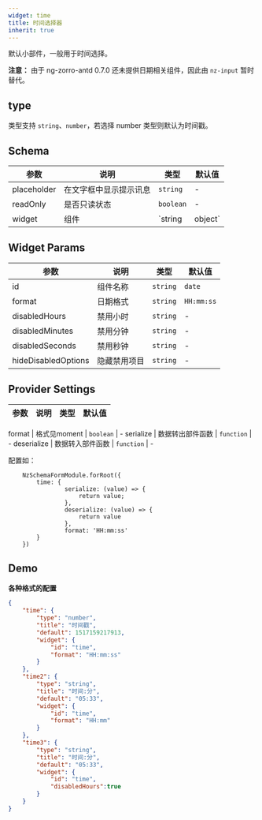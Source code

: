 ```yaml
---
widget: time
title: 时间选择器
inherit: true
---
```


默认小部件，一般用于时间选择。

**注意：** 由于 ng-zorro-antd 0.7.0 还未提供日期相关组件，因此由 `nz-input` 暂时替代。

## type 

类型支持 `string`、`number`，若选择 number 类型则默认为时间戳。

## Schema

参数 | 说明 | 类型 | 默认值
----|------|-----|------
placeholder | 在文字框中显示提示讯息  | `string` | -
readOnly | 是否只读状态  | `boolean` | -
widget | 组件  | `string | object` | - 

## Widget Params

参数 | 说明 | 类型 | 默认值
----|------|-----|------
id | 组件名称  | `string` | `date`
format | 日期格式  | `string` | `HH:mm:ss`
disabledHours | 禁用小时  | `string` | - 
disabledMinutes | 禁用分钟  | `string` | - 
disabledSeconds | 禁用秒钟  | `string` | - 
hideDisabledOptions | 隐藏禁用项目  | `string` | -  

## Provider Settings

参数 | 说明 | 类型 | 默认值
----|------|-----|------

format | 格式见moment  | `boolean` | -
serialize | 数据转出部件函数  | `function` | - 
deserialize | 数据转入部件函数  | `function` | - 

配置如：
```
    NzSchemaFormModule.forRoot({
        time: {
                serialize: (value) => {
                    return value;
                },
                deserialize: (value) => {
                    return value
                },
                format: 'HH:mm:ss'
        }
    }) 
```
 
## Demo

**各种格式的配置**

```json
{
	"time": {
		"type": "number",
		"title": "时间戳",
		"default": 1517159217913,
		"widget": {
			"id": "time",
			"format": "HH:mm:ss"
		}
	},
	"time2": {
		"type": "string",
		"title": "时间:分",
		"default": "05:33",
		"widget": {
            "id": "time",
            "format": "HH:mm"
		}
    },
    "time3": {
		"type": "string",
		"title": "时间:分",
		"default": "05:33",
		"widget": {
            "id": "time",
            "disabledHours":true
		}
	}
}
```

